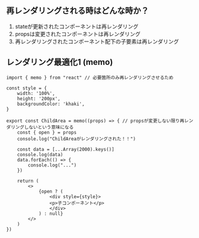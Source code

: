 ## 再レンダリングされる時はどんな時か？

1. stateが更新されたコンポーネントは再レンダリング<br>
2. propsは変更されたコンポーネントは再レンダリング<br>
3. 再レンダリングされたコンポーネント配下の子要素は再レンダリング<br>

## レンダリング最適化1 (memo)

```
import { memo } from "react" // 必要箇所のみ再レンダリングさせるため

const style = {
    width: '100%',
    height: '200px',
    backgroundColor: 'khaki',
}

export const ChildArea = memo((props) => { // propsが変更しない限り再レンダリングしないという意味になる
    const { open } = props
    console.log("ChildAreaがレンダリングされた！！")

    const data = [...Array(2000).keys()]
    console.log(data)
    data.forEach(() => {
        console.log("...")
    })

    return (
        <>
            {open ? (
                <div style={style}>
                <p>子コンポーネント</p>
                </div>
            ) : null}
        </>
    )
})
```

